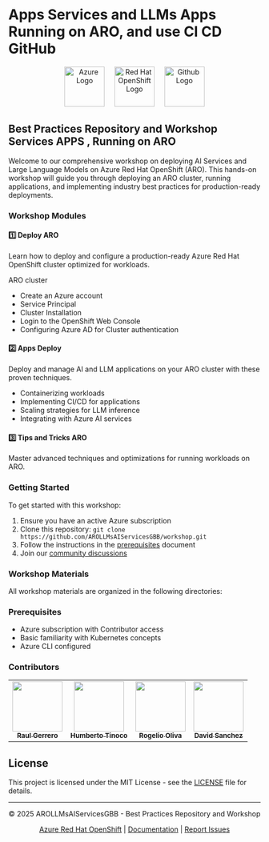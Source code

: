 # Apps Services and LLMs Apps Running on ARO, and use CI CD GitHub

<div align="center">
  <img src="https://avatars.githubusercontent.com/u/6844498?s=200&v=4" height="80" alt="Azure Logo">
  &nbsp;&nbsp;&nbsp;
  <img src="https://avatars.githubusercontent.com/u/792337?s=200&v=4" height="80" alt="Red Hat OpenShift Logo">
  &nbsp;&nbsp;&nbsp; 
  <img src="https://logodix.com/logo/64432.png" height="80" alt="Github Logo">
</div>

## Best Practices Repository and Workshop Services APPS , Running on ARO

Welcome to our comprehensive workshop on deploying AI Services and Large Language Models on Azure Red Hat OpenShift (ARO). This hands-on workshop will guide you through deploying an ARO cluster, running applications, and implementing industry best practices for production-ready deployments.

### Workshop Modules

#### 1️⃣ Deploy ARO

Learn how to deploy and configure a production-ready Azure Red Hat OpenShift cluster optimized for workloads.

ARO cluster 

- Create an Azure account
- Service Principal
- Cluster Installation
- Login to the OpenShift Web Console
- Configuring Azure AD for Cluster authentication


#### 2️⃣ Apps Deploy

Deploy and manage AI and LLM applications on your ARO cluster with these proven techniques.

- Containerizing workloads
- Implementing CI/CD for applications
- Scaling strategies for LLM inference
- Integrating with Azure AI services

#### 3️⃣ Tips and Tricks ARO

Master advanced techniques and optimizations for running workloads on ARO.


### Getting Started

To get started with this workshop:

1. Ensure you have an active Azure subscription
2. Clone this repository: `git clone https://github.com/AROLLMsAIServicesGBB/workshop.git`
3. Follow the instructions in the [prerequisites](./docs/prerequisites.md) document
4. Join our [community discussions](https://github.com/AROLLMsAIServicesGBB/workshop/discussions)

### Workshop Materials

All workshop materials are organized in the following directories:


### Prerequisites

- Azure subscription with Contributor access
- Basic familiarity with Kubernetes concepts
- Azure CLI configured

### Contributors

<table>
  <tr>
    <td align="center"><a href="https://github.com/jrwarriorgit"><img src="https://github.com/identicons/username1.png" width="100px;" alt=""/><br /><sub><b>Raul Gerrero</b></sub></a></td>
    <td align="center"><a href="https://github.com/tinocoh"><img src="https://github.com/identicons/username2.png" width="100px;" alt=""/><br /><sub><b>Humberto Tinoco</b></sub></a></td>
    <td align="center"><a href="https://github.com/RogerMicrosoftCode"><img src="https://github.com/identicons/username2.png" width="100px;" alt=""/><br /><sub><b>Rogelio Oliva</b></sub></a></td>
    <td align="center"><a href="https://github.com/dsanchezcr"><img src="https://github.com/identicons/username3.png" width="100px;" alt=""/><br /><sub><b>David Sanchez</b></sub></a></td>
  </tr>
</table>

## License

This project is licensed under the MIT License - see the [LICENSE](LICENSE) file for details.

---

<div align="center">
  <p>© 2025 AROLLMsAIServicesGBB - Best Practices Repository and Workshop</p>
  <p>
    <a href="https://azure.microsoft.com/en-us/services/openshift/">Azure Red Hat OpenShift</a> |
    <a href="https://learn.microsoft.com/en-us/azure/openshift/">Documentation</a> |
    <a href="https://github.com/AROLLMsAIServicesGBB/workshop/issues">Report Issues</a>
  </p>
</div>

